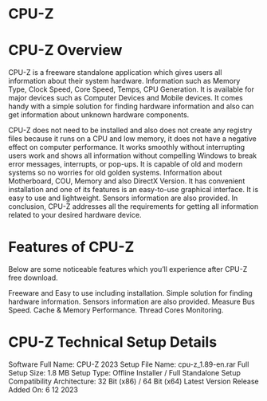 # CPU-Z

# CPU-Z Overview

CPU-Z is a freeware standalone application which gives users all information about their system hardware. Information such as Memory Type, Clock Speed, Core Speed, Temps, CPU Generation. It is available for major devices such as Computer Devices and Mobile devices. It comes handy with a simple solution for finding hardware information and also can get information about unknown hardware components.


CPU-Z does not need to be installed and also does not create any registry files because it runs on a CPU and low memory, it does not have a negative effect on computer performance. It works smoothly without interrupting users work and shows all information without compelling Windows to break error messages, interrupts, or pop-ups. It is capable of old and modern systems so no worries for old golden systems. Information about Motherboard, COU, Memory and also DirectX Version. It has convenient installation and one of its features is an easy-to-use graphical interface. It is easy to use and lightweight. Sensors information are also provided. In conclusion, CPU-Z addresses all the requirements for getting all information related to your desired hardware device.

# Features of CPU-Z
Below are some noticeable features which you’ll experience after CPU-Z free download.

Freeware and Easy to use including installation.
Simple solution for finding hardware information.
Sensors information are also provided.
Measure Bus Speed.
Cache & Memory Performance.
Thread Cores Monitoring. 

# CPU-Z Technical Setup Details

Software Full Name: CPU-Z 2023
Setup File Name: cpu-z_1.89-en.rar
Full Setup Size: 1.8 MB
Setup Type: Offline Installer / Full Standalone Setup
Compatibility Architecture: 32 Bit (x86) / 64 Bit (x64)
Latest Version Release Added On: 6 12 2023
